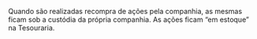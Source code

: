 Quando são realizadas recompra de ações pela companhia, as mesmas ficam sob a custódia da própria companhia. As ações ficam “em estoque” na Tesouraria.